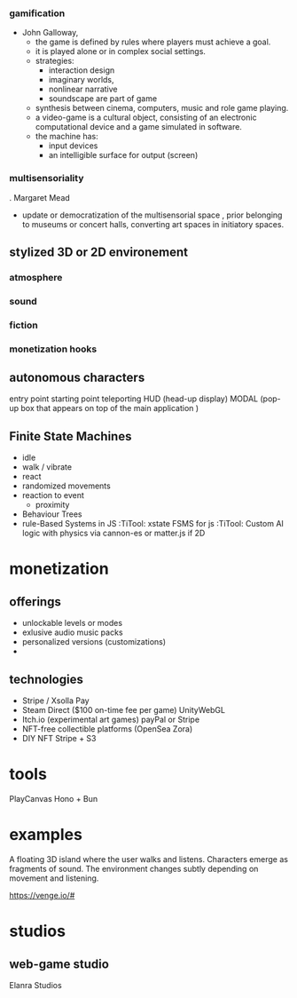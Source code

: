 
### gamification
- John Galloway,
    - the game is defined by rules where players must achieve a goal.
    - it is played alone or in complex social settings.
    - strategies:
	    - interaction design
	    - imaginary worlds, 
	    - nonlinear narrative
	    - soundscape are part of game
    - synthesis between cinema, computers, music and role game playing.
    - a video-game is a cultural object, consisting of an electronic computational device and a game simulated in software.
    - the machine has:
        - input devices
        - an intelligible surface for output (screen)
### multisensoriality
.  Margaret Mead
- update or democratization of the multisensorial space , prior belonging to museums or concert halls, converting art spaces in initiatory spaces.

## stylized 3D or 2D environement
### atmosphere
### sound
### fiction
### monetization hooks
	 
## autonomous characters

entry point starting point
teleporting 
HUD (head-up display)
MODAL  (pop-up box that appears on top of the main application )


## Finite State Machines 
- idle
- walk / vibrate 
- react 
- randomized movements
- reaction to event 
	- proximity
- Behaviour Trees
- rule-Based Systems in JS
	:TiTool: xstate FSMS for js
	:TiTool: Custom AI logic with physics via cannon-es or matter.js if 2D



# monetization
## offerings
- unlockable levels or modes
- exlusive audio music packs
- personalized versions (customizations)
- 
## technologies
- Stripe /  Xsolla Pay
- Steam Direct ($100 on-time fee per game) UnityWebGL
- Itch.io (experimental art games) payPal or Stripe
- NFT-free collectible platforms (OpenSea Zora)
- DIY NFT Stripe + S3


# tools

PlayCanvas
Hono + Bun 


# examples 

A floating 3D island where the user walks and listens. Characters emerge as fragments of sound. The environment changes subtly depending on movement and listening.

https://venge.io/#


# studios
## web-game studio

Elanra Studios



